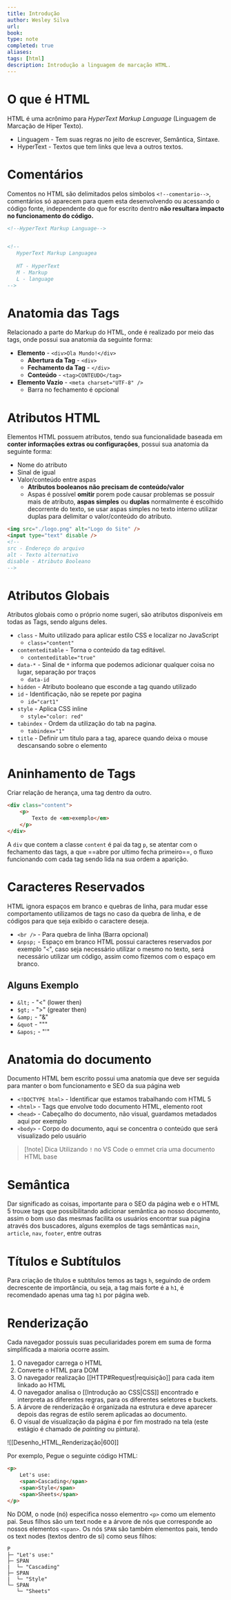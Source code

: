 ```yaml
---
title: Introdução 
author: Wesley Silva
url:
book:
type: note
completed: true
aliases:
tags: [html]
description: Introdução a linguagem de marcação HTML.
---
```

# O que é HTML
HTML é uma acrônimo para *HyperText Markup Language* (Linguagem de Marcação de Hiper Texto).
- Linguagem - Tem suas regras no jeito de escrever, Semântica, Sintaxe.
- HyperText - Textos que tem links que leva a outros textos.


# Comentários
Comentos no HTML são delimitados pelos símbolos `<!--comentario-->`, comentários só aparecem para quem esta desenvolvendo ou acessando o código fonte, independente do que for escrito dentro **não resultara impacto no funcionamento do código.** 
```html
<!--HyperText Markup Language-->


<!--
   HyperText Markup Languagea
   
   HT - HyperText
   M - Markup
   L - language
-->
```

# Anatomia das Tags
Relacionado a parte do Markup do HTML, onde é realizado por meio das tags, onde possui sua anatomia da seguinte forma:
- **Elemento** - `<div>Ola Mundo!</div>`
	- **Abertura da Tag** - `<div>`
	- **Fechamento da Tag** - `</div>`
	- **Conteúdo** - `<tag>CONTEUDO</tag>`
- **Elemento Vazio** - `<meta charset="UTF-8" />`
	- Barra no fechamento  é opcional
	
# Atributos HTML
Elementos HTML possuem atributos, tendo sua funcionalidade baseada em **conter informações extras ou configurações**, possui sua anatomia da seguinte forma:
- Nome do atributo
- Sinal de igual
- Valor/conteúdo entre aspas
	- **Atributos booleanos não precisam de conteúdo/valor**
	- Aspas é possível **omitir** porem pode causar problemas se possuir mais de atributo, **aspas simples** ou **duplas** normalmente é escolhido decorrente do texto, se usar aspas simples no texto interno utilizar duplas para delimitar o valor/conteúdo do atributo.
```html
<img src="./logo.png" alt="Logo do Site" />
<input type="text" disable />
<!--
src - Endereço do arquivo
alt - Texto alternativo
disable - Atributo Booleano
-->
```

# Atributos Globais
Atributos globais como o próprio nome sugeri, são atributos disponíveis em todas as Tags, sendo alguns deles.
- `class` - Muito utilizado para aplicar estilo CSS e localizar no JavaScript
	- `class="content"`
- `contenteditable` - Torna o conteúdo da tag editável.
	- `contenteditable="true"`
- `data-*` - Sinal de `*` informa que podemos adicionar qualquer coisa no lugar, separação por traços
	- `data-id`
- `hidden` - Atributo booleano que esconde a tag quando utilizado
- `id` - Identificação, não se repete por pagina
	- `id="cart1"`
- `style` - Aplica CSS inline
	- `style="color: red"`
- `tabindex` - Ordem da utilização do tab na pagina.
	- `tabindex="1"`
- `title` - Definir um titulo para a tag, aparece quando deixa o mouse descansando sobre o elemento

# Aninhamento de Tags
Criar relação de herança, uma tag dentro da outro.

```html
<div class="content">
	<p>
		Texto de <em>exemplo</em>
	</p>
</div>
```

A `div` que contem a classe `content` é pai da tag `p`, se atentar com o fechamento das tags, a que ==abre por ultimo fecha primeiro==, o fluxo funcionando com cada tag sendo lida na sua ordem a aparição.

# Caracteres Reservados
HTML ignora espaços em branco e quebras de linha, para mudar esse comportamento utilizamos de tags no caso da quebra de linha, e de códigos para que seja exibido o caractere deseja.
- `<br />` - Para quebra de linha (Barra opcional)
- `&npsp;` - Espaço em branco
HTML possui caracteres reservados por exemplo "`<`", caso seja necessário utilizar o mesmo no texto, será necessário utilizar um código, assim como fizemos com o espaço em branco.

## Alguns Exemplo
- `&lt;` - "<" (lower then)
- `$gt;` - ">" (greater then)
- `&amp;` - "&"
- `&quot` - """
- `&apos;` - "'"

# Anatomia do documento
Documento HTML bem escrito possui uma anatomia que deve ser seguida para manter o bom funcionamento e SEO da sua página web
- `<!DOCTYPE html>` - Identificar que estamos trabalhando com HTML 5
- `<html>` - Tags que envolve todo documento HTML, elemento root
- `<head>` - Cabeçalho do documento, não visual, guardamos metadados aqui por exemplo
- `<body>` - Corpo do documento, aqui se concentra o conteúdo que será visualizado pelo usuário

>[!note] Dica
>Utilizando `!` no VS Code o emmet cria uma documento HTML base

# Semântica
Dar significado as coisas, importante para o SEO da página web e o HTML 5 trouxe tags que possibilitando adicionar semântica ao nosso documento, assim o bom uso das mesmas facilita os usuários encontrar sua página através dos buscadores, alguns exemplos de tags semânticas `main`, `article`, `nav`, `footer`, entre outras

# Títulos e Subtítulos
Para criação de títulos e subtítulos temos as tags `h`, seguindo de ordem decrescente de importância, ou seja, a tag mais forte é a `h1`, é recomendado apenas uma tag `h1` por página web.

# Renderização
Cada navegador possuis suas peculiaridades porem em suma de forma simplificada a maioria ocorre assim.
1. O navegador carrega o HTML
2. Converte o HTML para DOM
3. O navegador realização [[HTTP#Request|requisição]] para cada item linkado ao HTML
4. O navegador analisa o [[Introdução ao CSS|CSS]] encontrado e interpreta as diferentes regras, para os diferentes seletores e buckets.
5. A árvore de renderização é organizada na estrutura e deve aparecer depois das regras de estilo serem aplicadas ao documento.
6. O visual de visualização da página é por fim mostrado na tela (este estágio é chamado de _painting_ ou pintura).

![[Desenho_HTML_Renderização|600]]

Por exemplo, Pegue o seguinte código HTML:

```html
<p>
	Let's use:
	<span>Cascading</span>
	<span>Style</span>
	<span>Sheets</span>
</p>
```

No DOM, o node (nó) especifica nosso elementro `<p>` como um elemento pai. Seus filhos são um text node e a árvore de nós que corresponde ao nossos elementos `<span>`. Os nós `SPAN` são também elementos pais, tendo os text nodes (textos dentro de si) como seus filhos:

```
P
├─ "Let's use:"
├─ SPAN
|  └─ "Cascading"
├─ SPAN
|  └─ "Style"
└─ SPAN
   └─ "Sheets"
```
